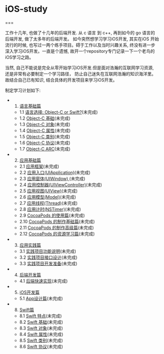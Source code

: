# iOS-study
===

工作十几年, 也做了十几年的后端开发. 从 c 语言 到 c++, 再到如今的 go 语言的后端开发, 做了太多年的后端开发。
如今突然想学习学习iOS开发, 其实在iOS 开始流行的时候, 也写过一两个练手项目。碍于工作以及当时兴趣关系, 
终没有进一步深入学习iOS开发。一直是个遗憾, 故开一个repository专门记录一下一个老鸟的iOS学习之路。

当然, 自己不能说是完全从零开始学习iOS开发.但是面对浩瀚的互联网学习资源, 还是非常有必要制定一个学习路径，
防止自己迷失在互联网浩瀚的知识海洋里。故结合自己已有知识, 结合具体的开发项目来学习iOS开发。

制定学习计划如下:

- 1. [语言基础篇](/ch01/index.md)
    - 1.1 [语言选择: Object-C or Swift?](/ch01/choose.language.md)(未完成)
    - 1.2 [Object-C 基础](/ch01/objc.base.md)(未完成)
    - 1.3 [Object-C 对象](/ch01/objc.class.md)(未完成)
    - 1.4 [Object-C 属性](/ch01/objc.property.md)(未完成)
    - 1.5 [Object-C 类别](/ch01/objc.category.md)(未完成)
    - 1.6 [Object-C 协议](/ch01/objc.protocol.md)(未完成)
    - 1.7 [Object-C ARC](/ch01/objc.arc.md)(未完成)

- 2. [应用基础篇](/ch02/index.md)
    - 2.1 [应用框架](/ch02/base.framework.md)(未完成)
    - 2.2 [应用入口(UIApplication)](/ch02/base.application.md)(未完成)
    - 2.3 [应用窗体(UIWindow) ](/ch02/base.window.md)(未完成)
    - 2.4 [应用控制器(UIViewController)](/ch02/base.controller.md)(未完成)
    - 2.5 [应用视图(UIView)](/ch02/base.view.md)(未完成)
    - 2.6 [应用模型(Model)](/ch02/base.model.md)(未完成)
    - 2.7 [应用线程(Thread)](/ch02/base.thread.md)(未完成)
    - 2.8 [应用计时(NSTimer)](/ch02/base.timer.md)(未完成)
    - 2.9 [CocoaPods 的使用篇](/ch02/base.cocoapods.usage.md)(未完成)
    - 2.10 [CocoaPods 的制作基础篇](/ch02/base.cocoapods.make.basic.md)(未完成)
    - 2.11 [CocoaPods 的制作高级篇](/ch02/base.cocoapods.make.advance.md)(未完成)
    - 2.12 [CocoaPods 的资源学习篇](/ch02/base.cocoapods.learn.md)(未完成)

- 3. [应用实践篇](/ch03/index.md)
    - 3.1 [实践项目功能说明](/ch03/project.requirement.md)(未完成)
    - 3.2 [实践项目接口设计](/ch03/project.api.md)(未完成)
    - 3.3 [实践项目开发准备](/ch03/project.prepare.md)(未完成)

- 4. [后端开发篇](/ch04/index.md)
    - 4.1 [后端快速实现](/ch03/backend.implement.md)(未完成)

- 5. [iOS开发篇](/ch05/index.md)
    - 5.1 [App设计篇](/ch03/ios.design.md)(未完成)

- 8. [Swift篇](/ch08/index.md)
    - 8.1 [Swift 特点](/ch08/swift.special.md)(未完成)
    - 8.2 [Swift 基础](/ch08/swift.base.md)(未完成)
    - 8.3 [Swift 对象](/ch08/swift.class.md)(未完成)
    - 8.4 [Swift 属性](/ch08/swift.property.md)(未完成)
    - 8.5 [Swift 类别](/ch08/swift.category.md)(未完成)
    - 8.6 [Swift 协议](/ch08/swift.protocol.md)(未完成)

